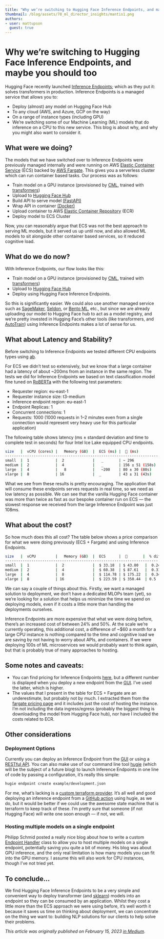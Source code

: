 ```yaml
---
title: "Why we’re switching to Hugging Face Inference Endpoints, and maybe you should too"
thumbnail: /blog/assets/78_ml_director_insights/mantis1.png
authors:
- user: mattupson
  guest: true
---
```


<h1>Why we’re switching to Hugging Face Inference Endpoints, and maybe you should too</h1>


<!-- {blog_metadata} -->
<!-- {authors} -->

Hugging Face recently launched [Inference Endpoints](); which as they put it: solves transformers in production. Inference Endpoints is a managed service that allows you to:

- Deploy (almost) any model on Hugging Face Hub
- To any cloud (AWS, and Azure, GCP on the way)
- On a range of instance types (including GPU)
- We’re switching some of our Machine Learning (ML) models that do inference on a CPU to this new service. This blog is about why, and why you might also want to consider it.

## What were we doing?

The models that we have switched over to Inference Endpoints were previously managed internally and were running on AWS [Elastic Container Service]() (ECS) backed by [AWS Fargate](). This gives you a serverless cluster which can run container based tasks. Our process was as follows:

- Train model on a GPU instance (provisioned by [CML](), trained with [transformers]())
- Upload to [Hugging Face Hub]()
- Build API to serve model [(FastAPI)]()
- Wrap API in container [(Docker)]()
- Upload container to AWS [Elastic Container Repository]() (ECR)
- Deploy model to ECS Cluster

Now, you can reasonably argue that ECS was not the best approach to serving ML models, but it served us up until now, and also allowed ML models to sit alongside other container based services, so it reduced cognitive load.

## What do we do now?

With Inference Endpoints, our flow looks like this:

- Train model on a GPU instance (provisioned by  [CML](), trained with [transformers]())
- Upload to [Hugging Face Hub]()
- Deploy using Hugging Face Inference Endpoints.

So this is significantly easier. We could also use another managed service such as [SageMaker](), [Seldon](), or [Bento ML](), etc., but since we are already uploading our model to Hugging Face hub to act as a model registry, and we’re pretty invested in Hugging Face’s other tools (like transformers, and [AutoTrain]()) using Inference Endpoints makes a lot of sense for us.


## What about Latency and Stability?

Before switching to Inference Endpoints we tested different CPU endpoints types using [ab]().

For ECS we didn’t test so extensively, but we know that a large container had a latency of about ~200ms from an instance in the same region. The tests we did for Inference Endpoints we based on text classification model fine tuned on [RoBERTa]() with the following test parameters:

- Requester region: eu-east-1
- Requester instance size: t3-medium
- Inference endpoint region: eu-east-1
- Endpoint Replicas: 1
- Concurrent connections: 1
- Requests: 1000 (1000 requests in 1–2 minutes even from a single connection would represent very heavy use for this particular application)

The following table shows latency (ms ± standard deviation and time to complete test in seconds) for four Intel Ice Lake equipped CPU endpoints.

```bash
size   |  vCPU (cores) |   Memory (GB)  |  ECS (ms) |  🤗 (ms)
----------------------------------------------------------------------
small  |  1            |  2             |   _       | ~ 296   
medium |  2            |  4             |   _       | 156 ± 51 (158s)  
large  |  4            |   8            |   ~200    | 80 ± 30 (80s)   
xlarge |  8            | 16             |  _        | 43 ± 31 (43s)    
```
What we see from these results is pretty encouraging. The application that will consume these endpoints serves requests in real time, so we need as low latency as possible. We can see that the vanilla Hugging Face container was more than twice as fast as our bespoke container run on ECS — the slowest response we received from the large Inference Endpoint was just 108ms.

## What about the cost?

So how much does this all cost? The table below shows a price comparison for what we were doing previously (ECS + Fargate) and using Inference Endpoints.

```bash
size   |  vCPU         |   Memory (GB)  |  ECS      |  🤗       |  % diff
----------------------------------------------------------------------
small  |  1            |  2             |  $ 33.18  | $ 43.80   |  0.24
medium |  2            |  4             |  $ 60.38  | $ 87.61   |  0.31 
large  |  4            |  8             |  $ 114.78 | $ 175.22  |  0.34
xlarge |  8            | 16             |  $ 223.59 | $ 350.44  | 0.5 |
```

We can say a couple of things about this. Firstly, we want a managed solution to deployment, we don’t have a dedicated MLOPs team (yet), so we’re looking for a solution that helps us minimize the time we spend on deploying models, even if it costs a little more than handling the deployments ourselves.

Inference Endpoints are more expensive that what we were doing before, there’s an increased cost of between 24% and 50%. At the scale we’re currently operating, this additional cost, a difference of ~$60 a month for a large CPU instance is nothing compared to the time and cognitive load we are saving by not having to worry about APIs, and containers. If we were deploying 100s of ML microservices we would probably want to think again, but that is probably true of many approaches to hosting.

## Some notes and caveats:

- You can find pricing for Inference Endpoints [here](), but a different number is displayed when you deploy a new endpoint from the [GUI](). I’ve used the latter, which is higher.
- The values that I present in the table for ECS + Fargate are an underestimate, but probably not by much. I extracted them from the [fargate pricing page]() and it includes just the cost of hosting the instance. I’m not including the data ingress/egress (probably the biggest thing is downloading the model from Hugging Face hub), nor have I included the costs related to ECR.

## Other considerations

### Deployment Options

Currently you can deploy an Inference Endpoint from the [GUI]() or using a [RESTful API](). You can also make use of our command line tool [hugie]() (which will be the subject of a future blog) to launch Inference Endpoints in one line of code by passing a configuration, it’s really this simple:

```bash
hugie endpoint create example/development.json
```

For me, what’s lacking is a [custom terraform provider](). It’s all well and good deploying an inference endpoint from a [GitHub action]() using hugie, as we do, but it would be better if we could use the awesome state machine that is terraform to keep track of these. I’m pretty sure that someone (if not Hugging Face) will write one soon enough — if not, we will.

### Hosting multiple models on a single endpoint

Philipp Schmid posted a really nice blog about how to write a custom [Endpoint Handler]() class to allow you to host multiple models on a single endpoint, potentially saving you quite a bit of money. His blog was about GPU inference, and the only real limitation is how many models you can fit into the GPU memory. I assume this will also work for CPU instances, though I’ve not tried yet.

## To conclude…

We find Hugging Face Inference Endpoints to be a very simple and convenient way to deploy transformer (and [sklearn]()) models into an endpoint so they can be consumed by an application. Whilst they cost a little more than the ECS approach we were using before, it’s well worth it because it saves us time on thinking about deployment, we can concentrate on the thing we want to: building NLP solutions for our clients to help solve their problems.

_This article was originally published on February 15, 2023 [in Medium](https://medium.com/mantisnlp/why-were-switching-to-hugging-face-inference-endpoints-and-maybe-you-should-too-829371dcd330)._
